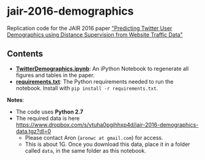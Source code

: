 # jair-2016-demographics
Replication code for the JAIR 2016 paper ["Predicting Twitter User Demographics using Distance Supervision from Website Traffic Data"](http://tapilab.github.io/user%20attribute%20inference/2016/03/01/predicting/)

## Contents

- **[TwitterDemographics.ipynb](TwitterDemographics.ipynb)**: An iPython Notebook to regenerate all figures and tables in the paper.
- **[requirements.txt](requirements.txt)**: The Python requirements needed to run the notebook. Install with `pip install -r requirements.txt`. 

**Notes**:
- The code uses **Python 2.7**
- The required data is here <https://www.dropbox.com/s/vtuha0pgihhxp4d/jair-2016-demographics-data.tgz?dl=0>
  - Please contact Aron (`aronwc at gmail.com`) for access.
  - This is about 1G. Once you download this data, place it in a folder called `data`, in the same folder as this notebook.

